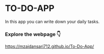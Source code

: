# TO-DO-APP
In this app you can write down your daily tasks.
### Explore the webpage 👇
https://mzaidansari712.github.io/To-Do-App/

